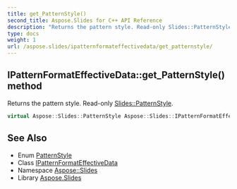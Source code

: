 ```yaml
---
title: get_PatternStyle()
second_title: Aspose.Slides for C++ API Reference
description: "Returns the pattern style. Read-only Slides::PatternStyle."
type: docs
weight: 1
url: /aspose.slides/ipatternformateffectivedata/get_patternstyle/
---
```

## IPatternFormatEffectiveData::get_PatternStyle() method


Returns the pattern style. Read-only [Slides::PatternStyle](../../patternstyle/).

```cpp
virtual Aspose::Slides::PatternStyle Aspose::Slides::IPatternFormatEffectiveData::get_PatternStyle()=0
```

## See Also

* Enum [PatternStyle](../../patternstyle/)
* Class [IPatternFormatEffectiveData](../)
* Namespace [Aspose::Slides](../../)
* Library [Aspose.Slides](../../../)
